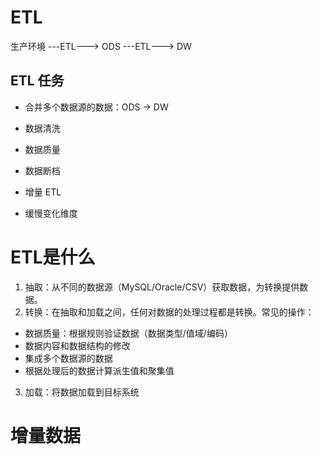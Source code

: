 # ETL

生产环境 ---ETL---> ODS ---ETL---> DW

## ETL 任务
* 合并多个数据源的数据：ODS -> DW
* 数据清洗
* 数据质量
* 数据断档
* 增量 ETL


* 缓慢变化维度









# ETL是什么
1. 抽取：从不同的数据源（MySQL/Oracle/CSV）获取数据，为转换提供数据。
2. 转换：在抽取和加载之间，任何对数据的处理过程都是转换。常见的操作：
 * 数据质量：根据规则验证数据（数据类型/值域/编码）
 * 数据内容和数据结构的修改
 * 集成多个数据源的数据
 * 根据处理后的数据计算派生值和聚集值
3. 加载：将数据加载到目标系统

# 增量数据
